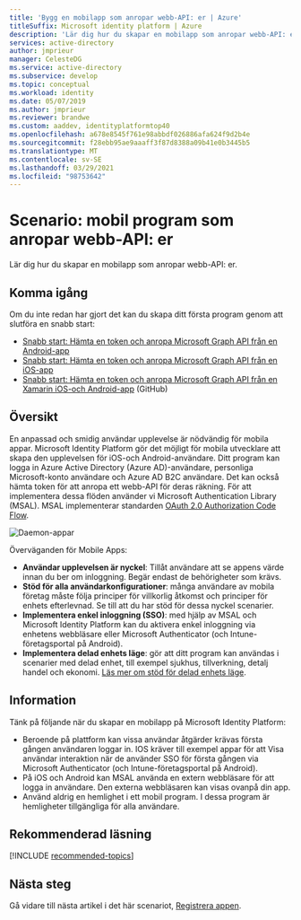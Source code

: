 ```yaml
---
title: 'Bygg en mobilapp som anropar webb-API: er | Azure'
titleSuffix: Microsoft identity platform | Azure
description: 'Lär dig hur du skapar en mobilapp som anropar webb-API: er (översikt)'
services: active-directory
author: jmprieur
manager: CelesteDG
ms.service: active-directory
ms.subservice: develop
ms.topic: conceptual
ms.workload: identity
ms.date: 05/07/2019
ms.author: jmprieur
ms.reviewer: brandwe
ms.custom: aaddev, identityplatformtop40
ms.openlocfilehash: a678e8545f761e98abbdf026886afa624f9d2b4e
ms.sourcegitcommit: f28ebb95ae9aaaff3f87d8388a09b41e0b3445b5
ms.translationtype: MT
ms.contentlocale: sv-SE
ms.lasthandoff: 03/29/2021
ms.locfileid: "98753642"
---
```

# <a name="scenario-mobile-application-that-calls-web-apis"></a>Scenario: mobil program som anropar webb-API: er

Lär dig hur du skapar en mobilapp som anropar webb-API: er.

## <a name="getting-started"></a>Komma igång

Om du inte redan har gjort det kan du skapa ditt första program genom att slutföra en snabb start:

- [Snabb start: Hämta en token och anropa Microsoft Graph API från en Android-app](./quickstart-v2-android.md)
- [Snabb start: Hämta en token och anropa Microsoft Graph API från en iOS-app](./quickstart-v2-ios.md)
- [Snabb start: Hämta en token och anropa Microsoft Graph API från en Xamarin iOS-och Android-app](https://github.com/Azure-Samples/active-directory-xamarin-native-v2) (GitHub)

## <a name="overview"></a>Översikt

En anpassad och smidig användar upplevelse är nödvändig för mobila appar. Microsoft Identity Platform gör det möjligt för mobila utvecklare att skapa den upplevelsen för iOS-och Android-användare. Ditt program kan logga in Azure Active Directory (Azure AD)-användare, personliga Microsoft-konto användare och Azure AD B2C användare. Det kan också hämta token för att anropa ett webb-API för deras räkning. För att implementera dessa flöden använder vi Microsoft Authentication Library (MSAL). MSAL implementerar standarden [OAuth 2.0 Authorization Code Flow](v2-oauth2-auth-code-flow.md).

![Daemon-appar](./media/scenarios/mobile-app.svg)

Överväganden för Mobile Apps:

- **Användar upplevelsen är nyckel**: Tillåt användare att se appens värde innan du ber om inloggning. Begär endast de behörigheter som krävs.
- **Stöd för alla användarkonfigurationer**: många användare av mobila företag måste följa principer för villkorlig åtkomst och principer för enhets efterlevnad. Se till att du har stöd för dessa nyckel scenarier.
- **Implementera enkel inloggning (SSO)**: med hjälp av MSAL och Microsoft Identity Platform kan du aktivera enkel inloggning via enhetens webbläsare eller Microsoft Authenticator (och Intune-företagsportal på Android).
- **Implementera delad enhets läge**: gör att ditt program kan användas i scenarier med delad enhet, till exempel sjukhus, tillverkning, detalj handel och ekonomi. [Läs mer om stöd för delad enhets läge](msal-shared-devices.md).

## <a name="specifics"></a>Information

Tänk på följande när du skapar en mobilapp på Microsoft Identity Platform:

- Beroende på plattform kan vissa användar åtgärder krävas första gången användaren loggar in. IOS kräver till exempel appar för att Visa användar interaktion när de använder SSO för första gången via Microsoft Authenticator (och Intune-företagsportal på Android).
- På iOS och Android kan MSAL använda en extern webbläsare för att logga in användare. Den externa webbläsaren kan visas ovanpå din app.
- Använd aldrig en hemlighet i ett mobil program. I dessa program är hemligheter tillgängliga för alla användare.

## <a name="recommended-reading"></a>Rekommenderad läsning

[!INCLUDE [recommended-topics](../../../includes/active-directory-develop-scenarios-prerequisites.md)]

## <a name="next-steps"></a>Nästa steg

Gå vidare till nästa artikel i det här scenariot, [Registrera appen](scenario-mobile-app-registration.md).
